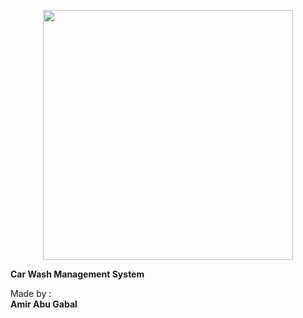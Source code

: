 <p align="center"><a href="https://laravel.com" target="_blank"><img src="https://raw.githubusercontent.com/laravel/art/master/logo-lockup/5%20SVG/2%20CMYK/1%20Full%20Color/laravel-logolockup-cmyk-red.svg" width="400"></a></p>
 <strong>Car Wash Management System</strong> <br>
 
 Made by :
 <br>
 <strong>Amir Abu Gabal</strong><br>
<!--  <strong>Youssef Khaled</strong><br>
 <strong>Ahmed Tarek</strong><br>
 <strong>Abdallah Amr</strong><br> -->

